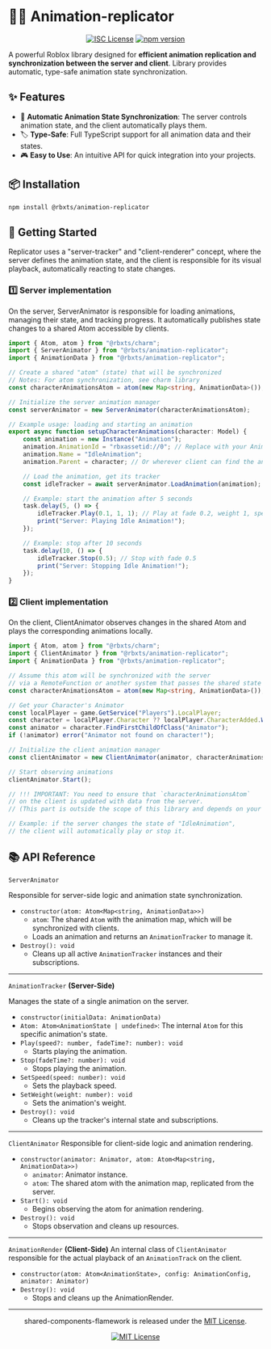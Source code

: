 # 🚶‍♂️ Animation-replicator

<div align="center">

[![ISC License](https://img.shields.io/badge/license-MIT-blue.svg)](https://opensource.org/licenses/MIT)
[![npm version](https://img.shields.io/npm/v/@rbxts/animation-replicator)](https://www.npmjs.com/package/@rbxts/animation-replicator)

<div align="left">

A powerful Roblox library designed for **efficient animation replication and synchronization between the server and client**. Library provides automatic, type-safe animation state synchronization.

## ✨ Features

* 🔄 **Automatic Animation State Synchronization**: The server controls animation state, and the client automatically plays them.
* 🏷️ **Type-Safe**: Full TypeScript support for all animation data and their states.
* 🎮 **Easy to Use**: An intuitive API for quick integration into your projects.

## 📦 Installation
```bash
npm install @rbxts/animation-replicator
```

## 🚀 Getting Started

Replicator uses a "server-tracker" and "client-renderer" concept, where the server defines the animation state, and the client is responsible for its visual playback, automatically reacting to state changes.

### 1️⃣ Server implementation

On the server, ServerAnimator is responsible for loading animations, managing their state, and tracking progress. It automatically publishes state changes to a shared Atom accessible by clients.

```ts
import { Atom, atom } from "@rbxts/charm";
import { ServerAnimator } from "@rbxts/animation-replicator";
import { AnimationData } from "@rbxts/animation-replicator";

// Create a shared "atom" (state) that will be synchronized
// Notes: For atom synchronization, see charm library
const characterAnimationsAtom = atom(new Map<string, AnimationData>());

// Initialize the server animation manager
const serverAnimator = new ServerAnimator(characterAnimationsAtom);

// Example usage: loading and starting an animation
export async function setupCharacterAnimations(character: Model) {
    const animation = new Instance("Animation");
    animation.AnimationId = "rbxassetid://0"; // Replace with your AnimationId
    animation.Name = "IdleAnimation";
    animation.Parent = character; // Or wherever client can find the animation

    // Load the animation, get its tracker
    const idleTracker = await serverAnimator.LoadAnimation(animation);

    // Example: start the animation after 5 seconds
    task.delay(5, () => {
        idleTracker.Play(0.1, 1, 1); // Play at fade 0.2, weight 1, speed 1
        print("Server: Playing Idle Animation!");
    });

    // Example: stop after 10 seconds
    task.delay(10, () => {
        idleTracker.Stop(0.5); // Stop with fade 0.5
        print("Server: Stopping Idle Animation!");
    });
}
```

### 2️⃣ Client implementation

On the client, ClientAnimator observes changes in the shared Atom and plays the corresponding animations locally.

```ts
import { Atom, atom } from "@rbxts/charm";
import { ClientAnimator } from "@rbxts/animation-replicator";
import { AnimationData } from "@rbxts/animation-replicator";

// Assume this atom will be synchronized with the server
// via a RemoteFunction or another system that passes the shared state
const characterAnimationsAtom = atom(new Map<string, AnimationData>());

// Get your Character's Animator
const localPlayer = game.GetService("Players").LocalPlayer;
const character = localPlayer.Character ?? localPlayer.CharacterAdded.Wait();
const animator = character.FindFirstChildOfClass("Animator");
if (!animator) error("Animator not found on character!");

// Initialize the client animation manager
const clientAnimator = new ClientAnimator(animator, characterAnimationsAtom);

// Start observing animations
clientAnimator.Start();

// !!! IMPORTANT: You need to ensure that `characterAnimationsAtom`
// on the client is updated with data from the server.
// (This part is outside the scope of this library and depends on your architecture.)

// Example: if the server changes the state of "IdleAnimation",
// the client will automatically play or stop it.
```

## 📚 API Reference
``ServerAnimator``

Responsible for server-side logic and animation state synchronization.

- ``constructor(atom: Atom<Map<string, AnimationData>>)``
  - ``atom``: The shared ``Atom`` with the animation map, which will be synchronized with clients.
  - Loads an animation and returns an ``AnimationTracker`` to manage it.
- ``Destroy(): void``
	- Cleans up all active ``AnimationTracker`` instances and their subscriptions.

---
``AnimationTracker`` **(Server-Side)**

Manages the state of a single animation on the server.

- ``constructor(initialData: AnimationData)``
- ``Atom: Atom<AnimationState | undefined>``: The internal ``Atom`` for this specific animation's state.
- ``Play(speed?: number, fadeTime?: number): void``
	- Starts playing the animation.
- ``Stop(fadeTime?: number): void``
	- Stops playing the animation.
- ``SetSpeed(speed: number): void``
	- Sets the playback speed.
- ``SetWeight(weight: number): void``
	- Sets the animation's weight.
- ``Destroy(): void``
	- Cleans up the tracker's internal state and subscriptions.

---
``ClientAnimator``
Responsible for client-side logic and animation rendering.

- ``constructor(animator: Animator, atom: Atom<Map<string, AnimationData>>)``
	- ``animator``: Animator instance.
	- ``atom``: The shared atom with the animation map, replicated from the server.
- ``Start(): void``
	- Begins observing the atom for animation rendering.
- ``Destroy(): void``
	- Stops observation and cleans up resources.

---
``AnimationRender`` **(Client-Side)**
An internal class of ``ClientAnimator`` responsible for the actual playback of an ``AnimationTrack`` on the client.

- ``constructor(atom: Atom<AnimationState>, config: AnimationConfig, animator: Animator)``
- ``Destroy(): void``
	- Stops and cleans up the AnimationRender.

---
<p align="center">
shared-components-flamework is released under the <a href="LICENSE.md">MIT License</a>.
</p>

<div align="center">

[![MIT License](https://img.shields.io/github/license/Tesmi-Develop/animation-replicator?style=for-the-badge)](LICENSE.md)
